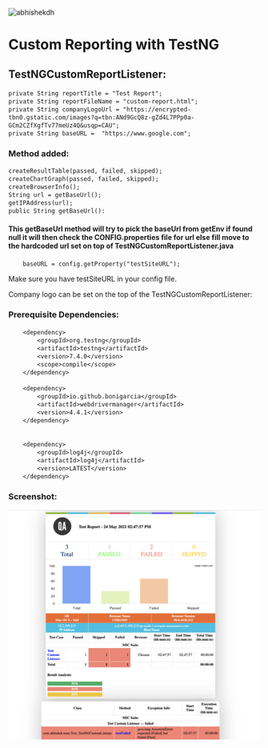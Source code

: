 <p align="left"> <img src="https://komarev.com/ghpvc/?username=abhishekdh&label=Profile%20views&color=0e75b6&style=flat" alt="abhishekdh" /> </p>

# Custom Reporting with TestNG

## TestNGCustomReportListener:
    private String reportTitle = "Test Report";
    private String reportFileName = "custom-report.html";
    private String companyLogoUrl = "https://encrypted-tbn0.gstatic.com/images?q=tbn:ANd9GcQ8z-gZd4L7PPp0a-GCm2CZfXgfTv77meUz4Q&usqp=CAU";
    private String baseURL =  "https://www.google.com";


### Method added:
	createResultTable(passed, failed, skipped);
	createChartGraph(passed, failed, skipped);
	createBrowserInfo();
	String url = getBaseUrl();
	getIPAddress(url);
	public String getBaseUrl():
#### This getBaseUrl method will try to pick the baseUrl from getEnv if found null it will then check the CONFIG.properties file for url else fill move to the hardcoded url set on top of TestNGCustomReportListener.java
		
		
		baseURL = config.getProperty("testSiteURL");
Make sure you have testSiteURL in your config file.

Company logo can be set on the top of the TestNGCustomReportListener:

### Prerequisite Dependencies:
        <dependency>
            <groupId>org.testng</groupId>
            <artifactId>testng</artifactId>
            <version>7.4.0</version>
            <scope>compile</scope>
        </dependency>

        <dependency>
            <groupId>io.github.bonigarcia</groupId>
            <artifactId>webdrivermanager</artifactId>
            <version>4.4.1</version>
        </dependency>

       
        <dependency>
            <groupId>log4j</groupId>
            <artifactId>log4j</artifactId>
            <version>LATEST</version>
        </dependency>

### Screenshot:
<p><img src='https://github.com/abhishekdh/TestNGCustomReportListener/blob/master/doc/image/screenshot.png'></p>
